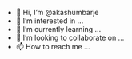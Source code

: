 - 👋 Hi, I’m @akashumbarje 
- 👀 I’m interested in ...
- 🌱 I’m currently learning ...
- 💞️ I’m looking to collaborate on ...
- 📫 How to reach me ...

<!---
akashumbarje/akashumbarje is a ✨ special ✨ repository because its `README.md` (this file) appears on your GitHub profile.
You can click the Preview link to take a look at your changes.
--->
